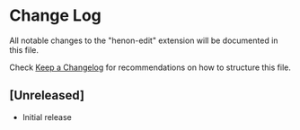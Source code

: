 # Change Log

All notable changes to the "henon-edit" extension will be documented in this file.

Check [Keep a Changelog](http://keepachangelog.com/) for recommendations on how to structure this file.

## [Unreleased]

- Initial release